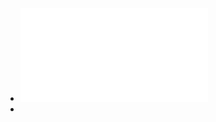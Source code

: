 - ![申克·阿伦斯 - 卡片笔记写作法_ 如何实现从阅读到写作-人民邮电出版社 (2021).pdf](../assets/申克·阿伦斯_-_卡片笔记写作法_如何实现从阅读到写作-人民邮电出版社_(2021)_1657178810409_0.pdf)
-